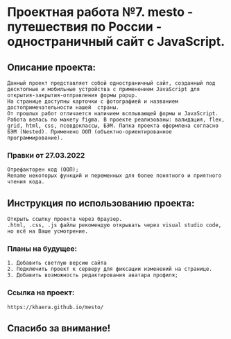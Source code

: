 # Проектная работа №7. mesto - путешествия по России - одностраничный сайт с JavaScript.

## Описание проекта:
    Данный проект представляет собой одностраничный сайт, созданный под десктопные и мобильные устройства с применением JavaScript для открытия-закрытия-отправления формы popup.
    На странице доступны карточки с фотографией и названием достопримечательности нашей  страны.
    От прошлых работ отличается наличием всплывающей формы и JavaScript. Работа велась по макету figma. В проекте реализованы: валидация, flex, grid, html, css, псевдоклассы, БЭМ. Папка проекта оформлена согласно БЭМ (Nested). Применено ООП (объектно-ориентированное программирование).

### Правки от 27.03.2022
    Отрефакторен код (ООП);
    Rename некоторых функций и переменных для более понятного и приятного чтения кода.

## Инструкция по использованию проекта:
    Открыть ссылку проекта через браузер.
    .html, .css, .js файлы рекомендую открывать через visual studio code, но всё на Ваше усмотрение.

### Планы на будущее:
    1. Добавить светлую версию сайта
    2. Подключить проект к серверу для фиксации изменений на странице.
    3. Добавить возможность редактирования аватара профиля;

### Ссылка на проект:
    https://khaera.github.io/mesto/

## Спасибо за внимание!
